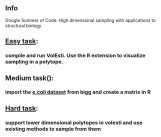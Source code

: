 ## Info

Google Summer of Code: High dimensional sampling with applications to structural biology

## [Easy task](test_easy.html): 
### compile and run VolEsti. Use the R extension to visualize sampling in a polytope.

## Medium task(): 
### import the [e.coli dataset](bigg.ucsd.edu/models/e_coli_core) from bigg and create a matrix in R

## [Hard task](test_easy.html): 
### support lower dimensional polytopes in volesti and use existing methods to sample from them
